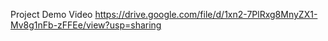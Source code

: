 Project Demo Video 
https://drive.google.com/file/d/1xn2-7PlRxg8MnyZX1-Mv8g1nFb-zFFEe/view?usp=sharing
